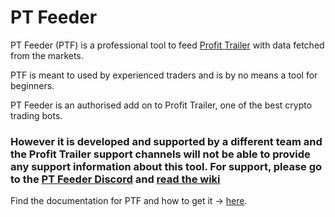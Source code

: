 # PT Feeder

PT Feeder (PTF) is a professional tool to feed [Profit Trailer](https://profittrailer.io) with data fetched from the markets. 

PTF is meant to used by experienced traders and is by no means a tool for beginners.

PT Feeder is an authorised add on to Profit Trailer, one of the best crypto trading bots.

### However it is developed and supported by a different team and the Profit Trailer support channels will not be able to provide any support information about this tool. For support, please go to the [PT Feeder Discord](https://cryptoprofitbot.com/) and [read the wiki](https://github.com/mehtadone/PTFeeder/wiki)

Find the documentation for PTF and how to get it → [here](https://github.com/mehtadone/PTFeeder/wiki).
